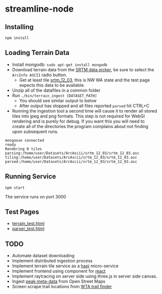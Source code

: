 # streamline-node

## Installing

`npm install`

## Loading Terrain Data

 * Install mongodb: `sudo apt-get install mongodb`
 * Download terrain data from the [SRTM data picker](http://srtm.csi.cgiar.org/SELECTION/inputCoord.asp), be sure to select the `ArcInfo ASCII` radio button.
    * Get at least tile [srtm_12_03](ftp://srtm.csi.cgiar.org/SRTM_v41/SRTM_Data_ArcASCII/srtm_13_03.zip), this is NW WA state and the test page expects this data to be available.
 * Unzip all of the datafiles in a common folder
 * Run `./bin/terrain_ingest [DATASET_PATH]`
    * You should see similar output to below
    * After output has stopped and all files reported `parsed` hit CTRL+C
 * Running the ingestion tool a second time will cause it to render all stored tiles into jpeg and png formats. This step is not required for WebGl rendering and is purely for debug. If you want this you will need to create all of the directories the program complains about not finding upon subsequent runs.
  
```
mongoose connected
ready
Rendering 0 tiles
parsing:/home/user/Datasets/ArcAscii/srtm_12_03/srtm_12_03.asc
tiling:/home/user/Datasets/ArcAscii/srtm_12_03/srtm_12_03.asc
parsed:/home/user/Datasets/ArcAscii/srtm_12_03/srtm_12_03.asc
```

## Running Service

`npm start`

The service runs on port 3000

## Test Pages

 * [terrain_test.html](localhost:3000/terrain_test.html)
 * [parser_test.html](localhost:3000/parser_test.html)

## TODO

 * Automate dataset downloading
 * Implement distributed ingestion process
 * Implement terrain tile service as a [hapi](http://hapijs.com/) micro-service
 * Implement frontend using component for [react](https://facebook.github.io/react/)
 * Implement raytracing on server side using three.js in server side canvas.
 * Ingest [peak meta-data](http://wiki.openstreetmap.org/wiki/Tag:natural%3Dpeak) from Open Street Maps
 * Screen scrape trail locations from [WTA trail finder](http://www.wta.org/go-hiking/map)